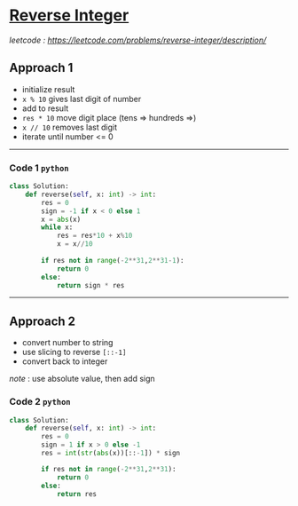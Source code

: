 # [Reverse Integer](https://leetcode.com/problems/reverse-integer/description/)

*leetcode : https://leetcode.com/problems/reverse-integer/description/*

## Approach 1
- initialize result
- `x % 10` gives last digit of number
- add to result
- `res * 10` move digit place (tens => hundreds =>)
- `x // 10` removes last digit
- iterate until number <= 0

---

### Code 1 `python`

```python
class Solution:
    def reverse(self, x: int) -> int:
        res = 0
        sign = -1 if x < 0 else 1
        x = abs(x)
        while x:
            res = res*10 + x%10
            x = x//10
        
        if res not in range(-2**31,2**31-1):
            return 0
        else:
            return sign * res
```
---

## Approach 2
- convert number to string
- use slicing to reverse `[::-1]`
- convert back to integer

*note* : use absolute value, then add sign

### Code 2 `python`

```python
class Solution:
    def reverse(self, x: int) -> int:
        res = 0
        sign = 1 if x > 0 else -1
        res = int(str(abs(x))[::-1]) * sign

        if res not in range(-2**31,2**31):
            return 0
        else:
            return res
```
